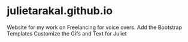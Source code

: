 # julietarakal.github.io
Website for my work on Freelancing for voice overs.
Add the Bootstrap Templates
Customize the Gifs and Text for Juliet 
 
